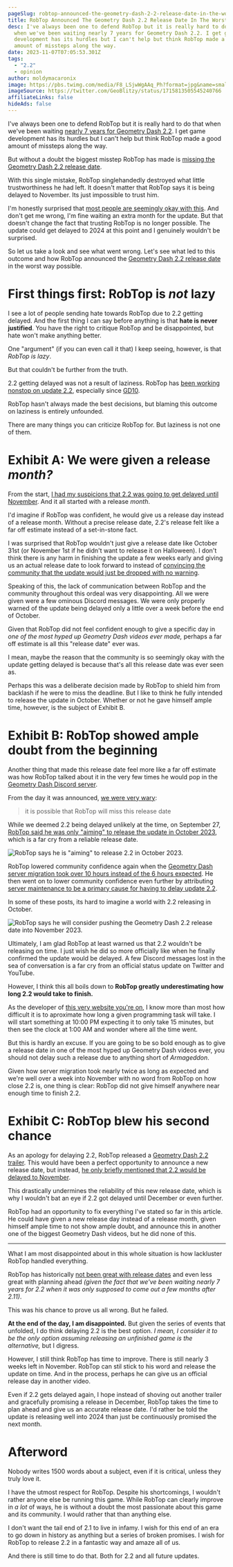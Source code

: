 ```yaml
---
pageSlug: robtop-announced-the-geometry-dash-2-2-release-date-in-the-worst-way-possible
title: RobTop Announced The Geometry Dash 2.2 Release Date In The Worst Way Possible
desc: I've always been one to defend RobTop but it is really hard to do that
  when we've been waiting nearly 7 years for Geometry Dash 2.2. I get game
  development has its hurdles but I can't help but think RobTop made a good
  amount of missteps along the way.
date: 2023-11-07T07:05:53.301Z
tags:
  - "2.2"
  - opinion
author: moldymacaronix
image: https://pbs.twimg.com/media/F8_LSjwWgAAq_Ph?format=jpg&name=small
imageSource: https://twitter.com/GeoBlitzy/status/1715813505545240766
affiliateLinks: false
hideAds: false
---
```

I've always been one to defend RobTop but it is really hard to do that when we've been waiting [nearly 7 years for Geometry Dash 2.2](/posts/geometry-dash-2-2-wait-turns-6-years-old/). I get game development has its hurdles but I can't help but think RobTop made a good amount of missteps along the way.

But without a doubt the biggest misstep RobTop has made is [missing the Geometry Dash 2.2 release date](/posts/geometry-dash-2-2-release-date-delayed-until-november-2023/).

With this single mistake, RobTop singlehandedly destroyed what little trustworthiness he had left. It doesn't matter that RobTop says it is being delayed to November. Its just impossible to trust him.

I'm honestly surprised that [most people are seemingly okay with this](https://twitter.com/sdslayer100/status/1715811132441829526). And don't get me wrong, I'm fine waiting an extra month for the update. But that doesn't change the fact that trusting RobTop is no longer possible. The update could get delayed to 2024 at this point and I genuinely wouldn't be surprised.

So let us take a look and see what went wrong. Let's see what led to this outcome and how RobTop announced the [Geometry Dash 2.2 release date](/posts/final-geometry-dash-2-2-release-date-confirmed-by-robtop/) in the worst way possible.

# First things first: RobTop is *not* lazy

I see a lot of people sending hate towards RobTop due to 2.2 getting delayed. And the first thing I can say before anything is that **hate is never justified**. You have the right to critique RobTop and be disappointed, but hate won't make anything better.

One "argument" (if you can even call it that) I keep seeing, however, is that *RobTop is lazy*.

But that couldn't be further from the truth.

2.2 getting delayed was not a result of laziness. RobTop has [been working nonstop on update 2.2](/categories/2.2/), especially since [GD10](/posts/will-geometry-dash-2-2-come-out-on-the-games-10-year-anniversary/).

RobTop hasn't always made the best decisions, but blaming this outcome on laziness is entirely unfounded.

There are many things you can criticize RobTop for. But laziness is not one of them.

# Exhibit A: We were given a release *month?*

From the start, [I had my suspicions that 2.2 was going to get delayed until November](/posts/geometry-dash-2-2-release-date-might-get-delayed-to-after-october/). And it all started with a release *month*.

I'd imagine if RobTop was confident, he would give us a release day instead of a release month. Without a precise release date, 2.2's release felt like a far off estimate instead of a set-in-stone fact.

I was surprised that RobTop wouldn't just give a release date like October 31st (or November 1st if he didn't want to release it on Halloween). I don't think there is any harm in finishing the update a few weeks early and giving us an actual release date to look forward to instead of [convincing the community that the update would just be dropped with no warning](https://twitter.com/MoldyMacaroniX/status/1703263177440436575).

Speaking of this, the lack of communication between RobTop and the community throughout this ordeal was very disappointing. All we were given were a few ominous Discord messages. We were only properly warned of the update being delayed only a little over a week before the end of October.

Given that RobTop did not feel confident enough to give a specific day in *one of the most hyped up Geometry Dash videos ever made,* perhaps a far off estimate is all this "release date" ever was.

I mean, maybe the reason that the community is so seemingly okay with the update getting delayed is because that's all this release date was ever seen as.

Perhaps this was a deliberate decision made by RobTop to shield him from backlash if he were to miss the deadline. But I like to think he fully intended to release the update in October. Whether or not he gave himself ample time, however, is the subject of Exhibit B.

# Exhibit B: RobTop showed ample doubt from the beginning

Another thing that made this release date feel more like a far off estimate was how RobTop talked about it in the very few times he would pop in the [Geometry Dash Discord server](/posts/geometry-dash-discord-server-how-to-join-request-levels/).

From the day it was announced, [we were very wary](/posts/final-geometry-dash-2-2-release-date-confirmed-by-robtop/):

> it is possible that RobTop will miss this release date

While we deemed 2.2 being delayed unlikely at the time, on September 27, [RobTop said he was only "aiming" to release the update in October 2023](/posts/geometry-dash-2-2-release-date-might-get-delayed-to-after-october/), which is a far cry from a reliable release date.

![RobTop says he is "aiming" to release 2.2 in October 2023.](https://pbs.twimg.com/media/F7NCRI4W0AEoqDl?format=png&name=small)

RobTop lowered community confidence again when the [Geometry Dash server migration took over 10 hours instead of the 6 hours expected](/posts/geometry-dash-servers-down-for-maintenance-pending-2-2/). He then went on to lower community confidence even further by attributing [server maintenance to be a primary cause for having to delay update 2.2](/posts/geometry-dash-2-2-release-date-likely-to-be-delayed-due-to-server-issues/).

In some of these posts, its hard to imagine a world with 2.2 releasing in October.

![RobTop says he will consider pushing the Geometry Dash 2.2 release date into November 2023.](https://i.imgur.com/5wTVSuD.png)

Ultimately, I am glad RobTop at least warned us that 2.2 wouldn't be releasing on time. I just wish he did so more officially like when he finally confirmed the update would be delayed. A few Discord messages lost in the sea of conversation is a far cry from an official status update on Twitter and YouTube.

However, I think this all boils down to **RobTop greatly underestimating how long 2.2 would take to finish.**

As the developer of [this very website you're on](/), I know more than most how difficult it is to aproximate how long a given programming task will take. I will start something at 10:00 PM expecting it to only take 15 minutes, but then see the clock at 1:00 AM and wonder where all the time went.

But this is hardly an excuse. If you are going to be so bold enough as to give a release date in one of the most hyped up Geometry Dash videos ever, you should not delay such a release due to anything short of *Armageddon*.

Given how server migration took nearly twice as long as expected and we're well over a week into November with no word from RobTop on how close 2.2 is, one thing is clear: RobTop did not give himself anywhere near enough time to finish 2.2.

# Exhibit C: RobTop blew his second chance

As an apology for delaying 2.2, RobTop released a [Geometry Dash 2.2 trailer](/posts/geometry-dash-2-2-trailer-released-by-robtop/). This would have been a perfect opportunity to announce a new release date, but instead, [he only briefly mentioned that 2.2 would be delayed to November](https://twitter.com/RobTopGames/status/1715803442327732715).

This drastically undermines the reliability of this new release date, which is why I wouldn't bat an eye if 2.2 got delayed until December or even further.

RobTop had an opportunity to fix everything I've stated so far in this article. He could have given a new release day instead of a release month, given himself ample time to not show ample doubt, and announce this in another one of the biggest Geometry Dash videos, but he did none of this.

---

What I am most disappointed about in this whole situation is how lackluster RobTop handled everything.

RobTop has historically [not been great with release dates](/posts/2-2-release-date-confirmed/) and even less great with planning ahead *(given the fact that we've been waiting nearly 7 years for 2.2 when it was only supposed to come out a few months after 2.11)*.

This was his chance to prove us all wrong. But he failed.

**At the end of the day, I am disappointed.** But given the series of events that unfolded, I do think delaying 2.2 is the best option. *I mean, I consider it to be the only option assuming releasing an unfinished game is the alternative,* but I digress.

However, I still think RobTop has time to improve. There is still nearly 3 weeks left in November. RobTop can stil stick to his word and release the update on time. And in the process, perhaps he can give us an official release day in another video.

Even if 2.2 gets delayed again, I hope instead of shoving out another trailer and gracefully promising a release in December, RobTop takes the time to plan ahead and give us an accurate release date. I'd rather be told the update is releasing well into 2024 than just be continuously promised the next month.

# Afterword

Nobody writes 1500 words about a subject, even if it is critical, unless they truly love it.

I have the utmost respect for RobTop. Despite his shortcomings, I wouldn't rather anyone else be running this game. While RobTop can clearly improve in *a lot* of ways, he is without a doubt the most passionate about this game and its community. I would rather that than anything else.

I don't want the tail end of 2.1 to live in infamy. I wish for this end of an era to go down in history as anything but a series of broken promises. I wish for RobTop to release 2.2 in a fantastic way and amaze all of us.

And there is still time to do that. Both for 2.2 and all future updates.